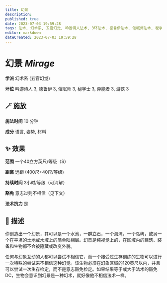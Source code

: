 ```yaml
---
title: 幻景
description: 
published: true
date: 2023-07-03 19:59:28
tags: 法术, 幻术系, 五官幻觉, 吟游诗人法术, 3环法术, 德鲁伊法术, 催眠师法术, 秘学士法术, 异能者法术, 游侠法术
editor: markdown
dateCreated: 2023-07-03 19:59:28
---
```


# **幻景** *Mirage*

**学派** 幻术系 (五官幻觉) 

**环位** 吟游诗人 3, 德鲁伊 3, 催眠师 3, 秘学士 3, 异能者 3, 游侠 3

## 🪄 施放

**施法时间** 10 分钟

**成分** 语言, 姿势, 材料

## ✨ 效果  

**范围** 一个40立方英尺/等级（S）

**距离** 远距 (400尺+40尺/等级)  

**持续时间** 2小时/等级（可消解） 

**豁免** 意志过则不相信（见下文）

**法术抗力** 是

## 📖 描述

你创造出一个幻景，其可以是一个水池，一群立石，一个海湾，一个岛屿，或另一个在平坦的土地或水域上的简单陆相层。幻景是纯视觉上的，在区域内的建筑、装备和生物都不会被隐藏或改变外貌。

任何与幻象互动的人都可以尝试不相信它，而一个接受过生存训练的生物可以进行一次特殊的尝试来不相信这种幻觉。该生物必须在幻象区域的120英尺以内，并且可以尝试一次生存检定，而不是意志豁免检定。如果结果等于或大于法术的豁免DC，生物会意识到幻景是一种幻术，就好像他不相信法术一样。
    